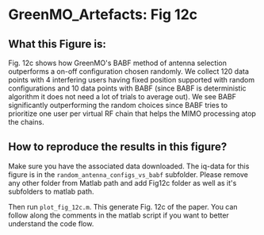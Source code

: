 # GreenMO_Artefacts: Fig 12c

## What this Figure is:

Fig. 12c shows how GreenMO's BABF method of antenna selection outperforms a on-off configuration chosen randomly. We collect 120 data points with 4 interfering users having fixed position supported with random configurations and 10 data points with BABF (since BABF is deterministic algorithm it does not need a lot of trials to average out). We see BABF significantly outperforming the random choices since BABF tries to prioritize one user per virtual RF chain that helps the MIMO processing atop the chains. 

## How to reproduce the results in this figure?
Make sure you have the associated data downloaded. The iq-data for this figure is in the `random_antenna_configs_vs_babf` subfolder. Please remove any other folder from Matlab path and add Fig12c folder as well as it's subfolders to matlab path. 

Then run `plot_fig_12c.m`. This generate Fig. 12c of the paper. You can follow along the comments in the matlab script if you want to better understand the code flow.